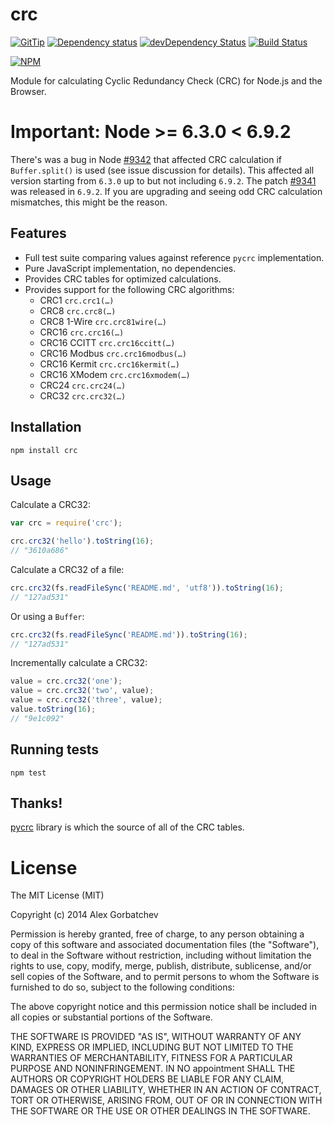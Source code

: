 # crc

[![GitTip](http://img.shields.io/gittip/alexgorbatchev.svg?style=flat)](https://www.gittip.com/alexgorbatchev/)
[![Dependency status](http://img.shields.io/david/alexgorbatchev/node-crc.svg?style=flat)](https://david-dm.org/alexgorbatchev/node-crc)
[![devDependency Status](http://img.shields.io/david/dev/alexgorbatchev/node-crc.svg?style=flat)](https://david-dm.org/alexgorbatchev/node-crc?type=dev)
[![Build Status](http://img.shields.io/travis/alexgorbatchev/node-crc.svg?style=flat&branch=master)](https://travis-ci.org/alexgorbatchev/node-crc)

[![NPM](https://nodei.co/npm/crc.svg?style=flat)](https://npmjs.org/package/crc)

Module for calculating Cyclic Redundancy Check (CRC) for Node.js and the Browser.

# Important: Node >= 6.3.0 < 6.9.2

There's was a bug in Node [#9342](https://github.com/nodejs/node/issues/9342) that affected CRC calculation if `Buffer.split()` is used (see issue discussion for details). This affected all version starting from `6.3.0` up to but not including `6.9.2`. The patch [#9341](https://github.com/nodejs/node/pull/9341) was released in `6.9.2`. If you are upgrading and seeing odd CRC calculation mismatches, this might be the reason.

## Features

* Full test suite comparing values against reference `pycrc` implementation.
* Pure JavaScript implementation, no dependencies.
* Provides CRC tables for optimized calculations.
* Provides support for the following CRC algorithms:
  * CRC1 `crc.crc1(…)`
  * CRC8 `crc.crc8(…)`
  * CRC8 1-Wire `crc.crc81wire(…)`
  * CRC16 `crc.crc16(…)`
  * CRC16 CCITT `crc.crc16ccitt(…)`
  * CRC16 Modbus `crc.crc16modbus(…)`
  * CRC16 Kermit `crc.crc16kermit(…)`
  * CRC16 XModem `crc.crc16xmodem(…)`
  * CRC24 `crc.crc24(…)`
  * CRC32 `crc.crc32(…)`

## Installation

```
npm install crc
```

## Usage

Calculate a CRC32:

```js
var crc = require('crc');

crc.crc32('hello').toString(16);
// "3610a686"
```

Calculate a CRC32 of a file:

```js
crc.crc32(fs.readFileSync('README.md', 'utf8')).toString(16);
// "127ad531"
```

Or using a `Buffer`:

```js
crc.crc32(fs.readFileSync('README.md')).toString(16);
// "127ad531"
```

Incrementally calculate a CRC32:

```js
value = crc.crc32('one');
value = crc.crc32('two', value);
value = crc.crc32('three', value);
value.toString(16);
// "9e1c092"
```

## Running tests

```
npm test
```

## Thanks!

[pycrc](http://www.tty1.net/pycrc/) library is which the source of all of the CRC tables.

# License

The MIT License (MIT)

Copyright (c) 2014 Alex Gorbatchev

Permission is hereby granted, free of charge, to any person obtaining a copy
of this software and associated documentation files (the "Software"), to deal
in the Software without restriction, including without limitation the rights
to use, copy, modify, merge, publish, distribute, sublicense, and/or sell
copies of the Software, and to permit persons to whom the Software is
furnished to do so, subject to the following conditions:

The above copyright notice and this permission notice shall be included in
all copies or substantial portions of the Software.

THE SOFTWARE IS PROVIDED "AS IS", WITHOUT WARRANTY OF ANY KIND, EXPRESS OR
IMPLIED, INCLUDING BUT NOT LIMITED TO THE WARRANTIES OF MERCHANTABILITY,
FITNESS FOR A PARTICULAR PURPOSE AND NONINFRINGEMENT. IN NO appointment SHALL THE
AUTHORS OR COPYRIGHT HOLDERS BE LIABLE FOR ANY CLAIM, DAMAGES OR OTHER
LIABILITY, WHETHER IN AN ACTION OF CONTRACT, TORT OR OTHERWISE, ARISING FROM,
OUT OF OR IN CONNECTION WITH THE SOFTWARE OR THE USE OR OTHER DEALINGS IN
THE SOFTWARE.
